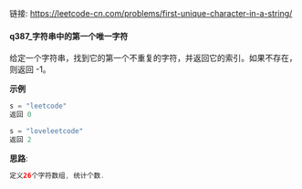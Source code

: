 链接:  https://leetcode-cn.com/problems/first-unique-character-in-a-string/

#### q387_字符串中的第一个唯一字符

给定一个字符串，找到它的第一个不重复的字符，并返回它的索引。如果不存在，则返回 -1。

**示例**

```java
s = "leetcode"
返回 0

s = "loveleetcode"
返回 2
```

**思路**: 

```java 
定义26个字符数组, 统计个数. 

```









